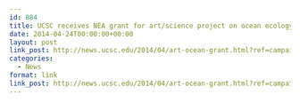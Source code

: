 ```yaml
---
id: 884
title: UCSC receives NEA grant for art/science project on ocean ecology
date: 2014-04-24T00:00:00+00:00
layout: post
link_post: http://news.ucsc.edu/2014/04/art-ocean-grant.html?ref=campaign
categories:
  - News
format: link
link_post: http://news.ucsc.edu/2014/04/art-ocean-grant.html?ref=campaign
---
```


